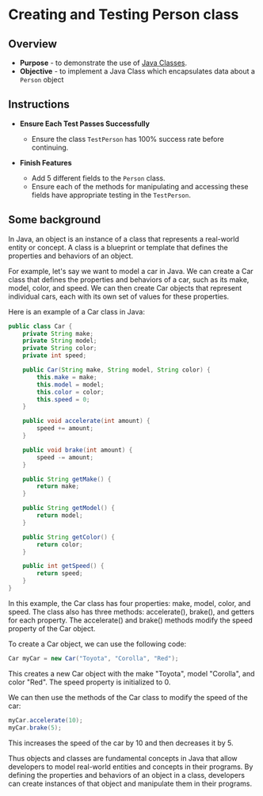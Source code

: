 # Creating and Testing Person class
## Overview
* **Purpose** - to demonstrate the use of [Java Classes](https://docs.oracle.com/javase/tutorial/java/concepts/class.html).
* **Objective** - to implement a Java Class which encapsulates data about a `Person` object 

## Instructions
* **Ensure Each Test Passes Successfully**
    * Ensure the class `TestPerson` has 100% success rate before continuing.
     
* **Finish Features**
    * Add 5 different fields to the `Person` class.
    * Ensure each of the methods for manipulating and accessing these fields have appropriate testing in the `TestPerson`.

## Some background

In Java, an object is an instance of a class that represents a real-world entity or concept. A class is a blueprint or template that defines the properties and behaviors of an object.

For example, let's say we want to model a car in Java. We can create a Car class that defines the properties and behaviors of a car, such as its make, model, color, and speed. We can then create Car objects that represent individual cars, each with its own set of values for these properties.

Here is an example of a Car class in Java:

```java
public class Car {
    private String make;
    private String model;
    private String color;
    private int speed;

    public Car(String make, String model, String color) {
        this.make = make;
        this.model = model;
        this.color = color;
        this.speed = 0;
    }

    public void accelerate(int amount) {
        speed += amount;
    }

    public void brake(int amount) {
        speed -= amount;
    }

    public String getMake() {
        return make;
    }

    public String getModel() {
        return model;
    }

    public String getColor() {
        return color;
    }

    public int getSpeed() {
        return speed;
    }
}
```

In this example, the Car class has four properties: make, model, color, and speed. The class also has three methods: accelerate(), brake(), and getters for each property. The accelerate() and brake() methods modify the speed property of the Car object.

To create a Car object, we can use the following code:

```java
Car myCar = new Car("Toyota", "Corolla", "Red");
```

This creates a new Car object with the make "Toyota", model "Corolla", and color "Red". The speed property is initialized to 0.

We can then use the methods of the Car class to modify the speed of the car:

```java
myCar.accelerate(10);
myCar.brake(5);
```

This increases the speed of the car by 10 and then decreases it by 5.

Thus objects and classes are fundamental concepts in Java that allow developers to model real-world entities and concepts in their programs. By defining the properties and behaviors of an object in a class, developers can create instances of that object and manipulate them in their programs.
